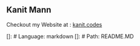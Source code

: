## Kanit Mann

Checkout my Website at : [kanit.codes](https://kanit.codes)

[]: # Language: markdown
[]: # Path: README.MD
